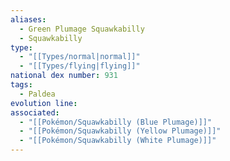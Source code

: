 ```yaml
---
aliases:
  - Green Plumage Squawkabilly
  - Squawkabilly
type:
  - "[[Types/normal|normal]]"
  - "[[Types/flying|flying]]"
national dex number: 931
tags:
  - Paldea
evolution line: 
associated:
  - "[[Pokémon/Squawkabilly (Blue Plumage)]]"
  - "[[Pokémon/Squawkabilly (Yellow Plumage)]]"
  - "[[Pokémon/Squawkabilly (White Plumage)]]"
---
```


